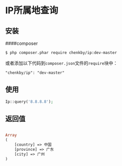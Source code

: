 # IP所属地查询
## 安装

####composer

```bash
$ php composer.phar require chenkby/ip:dev-master
```

或者添加以下代码到`composer.json`文件的`require`块中：

```
"chenkby/ip": "dev-master"
```

## 使用

```php
Ip::query('8.8.8.8');
```

## 返回值

```php

Array
(
    [country] => 中国
    [province] => 广东
    [city] => 广州
)

```